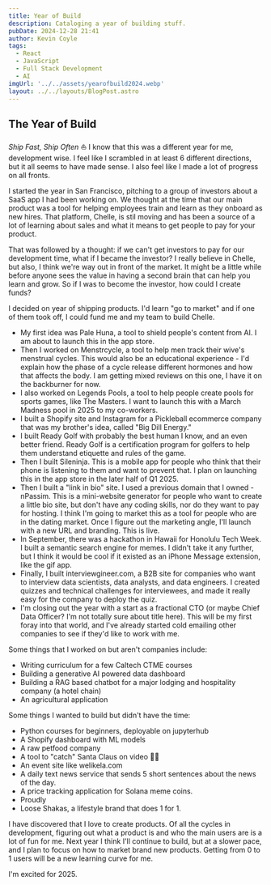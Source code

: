 ```yaml
---
title: Year of Build
description: Cataloging a year of building stuff. 
pubDate: 2024-12-28 21:41
author: Kevin Coyle
tags:
  - React
  - JavaScript
  - Full Stack Development
  - AI
imgUrl: '../../assets/yearofbuild2024.webp'
layout: ../../layouts/BlogPost.astro
---
```


## The Year of Build
_Ship Fast, Ship Often_ ⛵️
I know that this was a different year for me, development wise. I feel like I scrambled in at least 6 different directions, but it all seems to have made sense. I also feel like I made a lot of progress on all fronts.

I started the year in San Francisco, pitching to a group of investors about a SaaS app I had been working on. We thought at the time that our main product was a tool for helping employees train and learn as they onboard as new hires. That platform, Chelle, is stil moving and has been a source of a lot of learning about sales and what it means to get people to pay for your product. 

That was followed by a thought: if we can't get investors to pay for our development time, what if I became the investor? I really believe in Chelle, but also, I think we're way out in front of the market. It might be a little while before anyone sees the value in having a second brain that can help you learn and grow. So if I was to become the investor, how could I create funds? 

I decided on year of shipping products. I'd learn "go to market" and if one of them took off, I could fund me and my team to build Chelle. 

- My first idea was Pale Huna, a tool to shield people's content from AI. I am about to launch this in the app store. 
- Then I worked on Menstrcycle, a tool to help men track their wive's menstrual cycles. This would also be an educational experience - I'd explain how the phase of a cycle release different hormones and how that affects the body. I am getting mixed reviews on this one, I have it on the backburner for now. 
- I also worked on Legends Pools, a tool to help people create pools for sports games, like The Masters. I want to launch this with a March Madness pool in 2025 to my co-workers. 
- I built a Shopify site and Instagram for a Pickleball ecommerce company that was my brother's idea, called "Big Dill Energy."
- I built Ready Golf with probably the best human I know, and an even better friend. Ready Golf is a certification program for golfers to help them understand etiquette and rules of the game. 
- Then I built Sileninja. This is a mobile app for people who think that their phone is listening to them and want to prevent that. I plan on launching this in the app store in the later half of Q1 2025. 
- Then I built a "link in bio" site. I used a previous domain that I owned - nPassim. This is a mini-website generator for people who want to create a little bio site, but don't have any coding skills, nor do they want to pay for hosting. I think I'm going to market this as a tool for people who are in the dating market. Once I figure out the marketing angle, I'll launch with a new URL and branding. This is live.
- In September, there was a hackathon in Hawaii for Honolulu Tech Week. I built a semantic search engine for memes. I didn't take it any further, but I think it would be cool if it existed as an iPhone Message extension, like the gif app. 
- Finally, I built interviewgineer.com, a B2B site for companies who want to interview data scientists, data analysts, and data engineers. I created quizzes and technical challenges for interviewees, and made it really easy for the company to deploy the quiz. 
- I'm closing out the year with a start as a fractional CTO (or maybe Chief Data Officer? I'm not totally sure about title here). This will be my first foray into that world, and I've already started cold emailing other companies to see if they'd like to work with me. 

Some things that I worked on but aren't companies include:
- Writing curriculum for a few Caltech CTME courses
- Building a generative AI powered data dashboard 
- Building a RAG based chatbot for a major lodging and hospitality company (a hotel chain)
- An agricultural application


Some things I wanted to build but didn't have the time:
- Python courses for beginners, deployable on jupyterhub
- A Shopify dashboard with ML models
- A raw petfood company
- A tool to "catch" Santa Claus on video 🎅🏼
- An event site like welikela.com
- A daily text news service that sends 5 short sentences about the news of the day. 
- A price tracking application for Solana meme coins. 
- Proudly
- Loose Shakas, a lifestyle brand that does 1 for 1. 

I have discovered that I love to create products. Of all the cycles in development, figuring out what a product is and who the main users are is a lot of fun for me. Next year I think I'll continue to build, but at a slower pace, and I plan to focus on how to market brand new products. Getting from 0 to 1 users will be a new learning curve for me. 

I'm excited for 2025. 